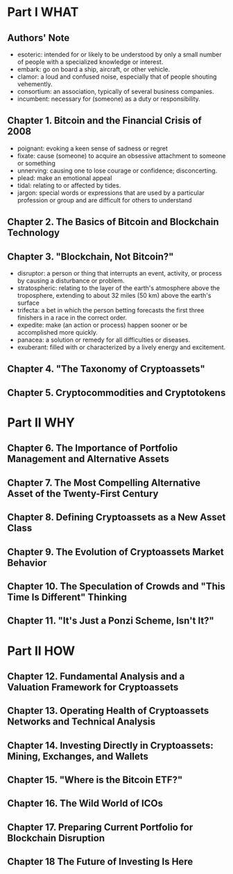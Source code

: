 # Part I WHAT

## Authors' Note
* esoteric: intended for or likely to be understood by only a small number of people with a specialized knowledge or interest.
* embark: go on board a ship, aircraft, or other vehicle.
* clamor: a loud and confused noise, especially that of people shouting vehemently.
* consortium: an association, typically of several business companies.
* incumbent: necessary for (someone) as a duty or responsibility.
## Chapter 1. Bitcoin and the Financial Crisis of 2008
* poignant: evoking a keen sense of sadness or regret
* fixate: cause (someone) to acquire an obsessive attachment to someone or something
* unnerving: causing one to lose courage or confidence; disconcerting.
* plead: make an emotional appeal
* tidal: relating to or affected by tides.
* jargon: special words or expressions that are used by a particular profession or group and are difficult for others to understand
## Chapter 2. The Basics of Bitcoin and Blockchain Technology

## Chapter 3. "Blockchain, Not Bitcoin?"
* disruptor: a person or thing that interrupts an event, activity, or process by causing a disturbance or problem.
* stratospheric: relating to the layer of the earth's atmosphere above the troposphere, extending to about 32 miles (50 km) above the earth's surface
* trifecta: a bet in which the person betting forecasts the first three finishers in a race in the correct order.
* expedite: make (an action or process) happen sooner or be accomplished more quickly.
* panacea: a solution or remedy for all difficulties or diseases.
* exuberant: filled with or characterized by a lively energy and excitement.
## Chapter 4. "The Taxonomy of Cryptoassets"

## Chapter 5. Cryptocommodities and Cryptotokens

# Part II WHY

## Chapter 6. The Importance of Portfolio Management and Alternative Assets

## Chapter 7. The Most Compelling Alternative Asset of the Twenty-First Century

## Chapter 8. Defining Cryptoassets as a New Asset Class

## Chapter 9. The Evolution of Cryptoassets Market Behavior

## Chapter 10. The Speculation of Crowds and "This Time Is Different" Thinking

## Chapter 11. "It's Just a Ponzi Scheme, Isn't It?"

# Part II HOW

## Chapter 12. Fundamental Analysis and a Valuation Framework for Cryptoassets

## Chapter 13. Operating Health of Cryptoassets Networks and Technical Analysis

## Chapter 14. Investing Directly in Cryptoassets: Mining, Exchanges, and Wallets

## Chapter 15. "Where is the Bitcoin ETF?"

## Chapter 16. The Wild World of ICOs

## Chapter 17. Preparing Current Portfolio for Blockchain Disruption

## Chapter 18 The Future of Investing Is Here

